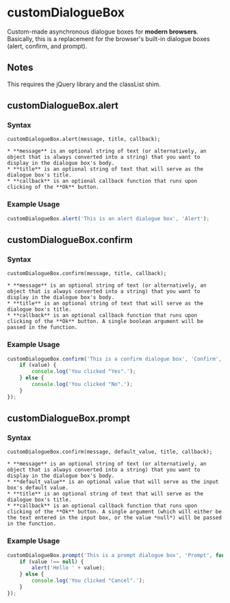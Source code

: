 customDialogueBox
===============

Custom-made asynchronous dialogue boxes for **modern browsers**.
Basically, this is a replacement for the browser's built-in dialogue boxes (alert, confirm, and prompt).

## Notes

This requires the jQuery library and the classList shim.

## customDialogueBox.alert

### Syntax

`customDialogueBox.alert(message, title, callback);`

    * **message** is an optional string of text (or alternatively, an object that is always converted into a string) that you want to display in the dialogue box's body.
    * **title** is an optional string of text that will serve as the dialogue box's title.
    * **callback** is an optional callback function that runs upon clicking of the **Ok** button.

### Example Usage

```javascript
customDialogueBox.alert('This is an alert dialogue box', 'Alert');
```

## customDialogueBox.confirm

### Syntax

`customDialogueBox.confirm(message, title, callback);`

    * **message** is an optional string of text (or alternatively, an object that is always converted into a string) that you want to display in the dialogue box's body.
    * **title** is an optional string of text that will serve as the dialogue box's title.
    * **callback** is an optional callback function that runs upon clicking of the **Ok** button. A single boolean argument will be passed in the function.

### Example Usage

```javascript
customDialogueBox.confirm('This is a confirm dialogue box', 'Confirm', function (value) {
    if (value) {
        console.log('You clicked "Yes".');
    } else {
        console.log('You clicked "No".');
    }
});
```

## customDialogueBox.prompt

### Syntax

`customDialogueBox.confirm(message, default_value, title, callback);`

    * **message** is an optional string of text (or alternatively, an object that is always converted into a string) that you want to display in the dialogue box's body.
    * **default_value** is an optional value that will serve as the input box's default value.
    * **title** is an optional string of text that will serve as the dialogue box's title.
    * **callback** is an optional callback function that runs upon clicking of the **Ok** button. A single argument (which will either be the text entered in the input box, or the value *null*) will be passed in the function.

### Example Usage

```javascript
customDialogueBox.prompt('This is a prompt dialogue box', 'Prompt', function (value) {
    if (value !== null) {
        alert('Hello ' + value);
    } else {
        console.log('You clicked "Cancel".');
    }
});
```
